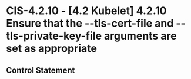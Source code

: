 # CIS-4.2.10 - \[4.2 Kubelet\] 4.2.10 Ensure that the --tls-cert-file and --tls-private-key-file arguments are set as appropriate

## Control Statement
